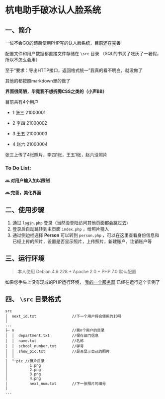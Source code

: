 # 杭电助手破冰认人脸系统

## 一、简介

一位不会GO的蒟蒻使用PHP写的认人脸系统，目前还在完善

配置文件和用户数据都直接文件存储在 `\src` 目录 （SQL的书买了吃灰了一暑假，所以不怎么会用）

至于“要求：导出HTTP接口，返回格式统一”我真的看不明白，就没做了

其他的都按照markdown里的做了

**界面很简陋，毕竟我不想折腾CSS之类的（小声BB）**

目前共有4个用户

- 1 张三 21000001

- 2 李四 21000002

- 3 王五 21000003

- 4 赵六 21000004


张三上传了4张照片，李四1张，王五1张，赵六没照片

### To Do List:
#### 🔜 对用户输入加以限制
#### 🔜 完善，美化界面

## 二、使用步骤

1. 通过 `login.php` 登录（当然没登陆访问其他页面都会跳过去)
2. 登录后自动跳转到主页面 `index.php` ，给照片猜人
3. 通过侧边栏选择 **Person** 可以转到 `person.php` ，可以在这里查看身份信息和已经上传的照片，设置是否显示照片，上传照片，新建账户，注销账户等

## 三、运行环境

> 本人使用 Debian 4.9.228 + Apache 2.0 + PHP 7.0 默认配置

如果您手头上没有现成的PHP运行环境， [我的一个服务器](47.240.111.212) 已经在运行这个实例了

## 四、 `\src` 目录格式

```
src
│  next_id.txt                //下一个用户将会使用的ID号
│
...
├─ n                          //第n个用户的目录
│  │  department.txt          //保存部门信息
│  │  name.txt                //名称
│  │  school_number.txt       //学号
│  │  show_pic.txt            //是否显示自己的照片
│  │
│  └─pic //照片目录
│          1.png            
│          2.png
│          3.png
│          4.png
│          next_num.txt       //下一张照片的编号
|
...
```
